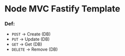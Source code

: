 # Node MVC Fastify Template

### Def:

 - `POST` -> Create (DB)
 - `PUT` -> Update (DB)
 - `GET` -> Get (DB)
 - `DELETE` -> Remove (DB)
